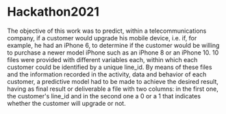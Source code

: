 # Hackathon2021
The objective of this work was to predict, within a telecommunications company, if a customer would upgrade his mobile device, i.e. if, for example, he had an iPhone 6, to determine if the customer would be willing to purchase a newer model iPhone such as an iPhone 8 or an iPhone 10.
10 files were provided with different variables each, within which each customer could be identified by a unique line_id.
By means of these files and the information recorded in the activity, data and behavior of each customer, a predictive model had to be made to achieve the desired result, having as final result or deliverable a file with two columns: in the first one, the customer's line_id and in the second one a 0 or a 1 that indicates whether the customer will upgrade or not.
